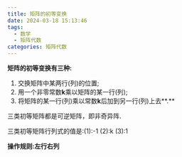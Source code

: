 ```yaml
---
title: 矩阵的初等变换
date: 2024-03-18 15:13:46
tags: 
  - 数学
  - 矩阵代数
categories: 矩阵代数
---
```


**矩阵的初等变换有三种:**

1. 交换矩阵中某两行(列)的位置; 
2. 用一个非零常数**k**乘以矩阵的某一行(列); 
3. 将矩阵的某一行(列)乘以常数**k**后加到另一行(列)上去**.**

三类初等矩阵都是可逆矩阵，即非奇异阵.

三类初等矩阵行列式的值是:(1):-1 (2):k (3):1

**操作规则:左行右列**

